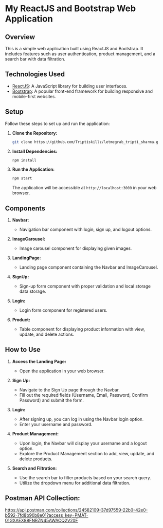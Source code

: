 # My ReactJS and Bootstrap Web Application

## Overview

This is a simple web application built using ReactJS and Bootstrap. It includes features such as user authentication, product management, and a search bar with data filtration.

## Technologies Used

- [ReactJS](https://reactjs.org/): A JavaScript library for building user interfaces.
- [Bootstrap](https://getbootstrap.com/): A popular front-end framework for building responsive and mobile-first websites.

## Setup

Follow these steps to set up and run the application:

1. **Clone the Repository:**

   ```bash
   git clone https://github.com/Triptiskillz/letmegrab_tripti_sharma.git
   ```

2. **Install Dependencies:**

   ```bash
   npm install
   ```

3. **Run the Application:**
   ```bash
   npm start
   ```
   The application will be accessible at `http://localhost:3000` in your web browser.

## Components

1. **Navbar:**

   - Navigation bar component with login, sign up, and logout options.

2. **ImageCarousel:**

   - Image carousel component for displaying given images.

3. **LandingPage:**

   - Landing page component containing the Navbar and ImageCarousel.

4. **SignUp:**

   - Sign-up form component with proper validation and local storage data storage.

5. **Login:**

   - Login form component for registered users.

6. **Product:**
   - Table component for displaying product information with view, update, and delete actions.

## How to Use

1. **Access the Landing Page:**

   - Open the application in your web browser.

2. **Sign Up:**

   - Navigate to the Sign Up page through the Navbar.
   - Fill out the required fields (Username, Email, Password, Confirm Password) and submit the form.

3. **Login:**

   - After signing up, you can log in using the Navbar login option.
   - Enter your username and password.

4. **Product Management:**

   - Upon login, the Navbar will display your username and a logout option.
   - Explore the Product Management section to add, view, update, and delete products.

5. **Search and Filtration:**
   - Use the search bar to filter products based on your search query.
   - Utilize the dropdown menu for additional data filtration.

## Postman API Collection:

https://api.postman.com/collections/24582109-37d97559-22b0-42e0-b592-7fd8b90b8e01?access_key=PMAT-01GXAEX88FNRZN45AWACQ2V20F
